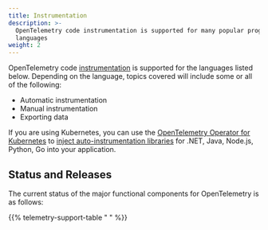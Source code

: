 ```yaml
---
title: Instrumentation
description: >-
  OpenTelemetry code instrumentation is supported for many popular programming
  languages
weight: 2
---
```


OpenTelemetry code [instrumentation][] is supported for the languages listed
below. Depending on the language, topics covered will include some or all of the
following:

- Automatic instrumentation
- Manual instrumentation
- Exporting data

If you are using Kubernetes, you can use the [OpenTelemetry Operator for
Kubernetes][otel-op] to [inject auto-instrumentation libraries][auto] for .NET,
Java, Node.js, Python, Go into your application.

## Status and Releases

The current status of the major functional components for OpenTelemetry is as
follows:

{{% telemetry-support-table " " %}}

[auto]: /docs/kubernetes/operator/automatic/
[instrumentation]: /docs/concepts/instrumentation/
[otel-op]: /docs/kubernetes/operator/
